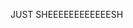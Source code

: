 JUST SHEEEEEEEEEEEESH
<!---
0RaMsY0/0RaMsY0 is a ✨ special ✨ repository because its `README.md` (this file) appears on your GitHub profile.
You can click the Preview link to take a look at your changes.
--->
